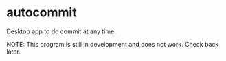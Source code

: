 # autocommit
Desktop app to do commit at any time.

NOTE: This program is still in development and does not work. Check back later.
